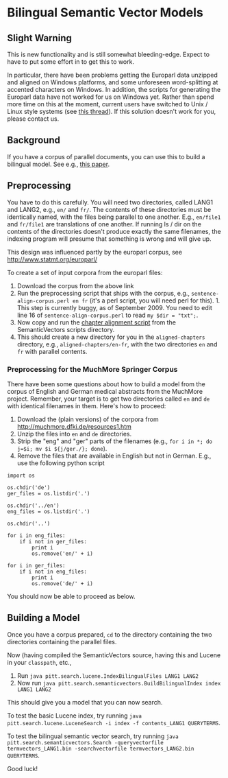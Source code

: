 # Bilingual Semantic Vector Models #

## Slight Warning ##

This is new functionality and is still somewhat bleeding-edge. Expect to have to put some effort in to get this to work.

In particular, there have been problems getting the Europarl data unzipped and aligned on Windows platforms, and some unforeseen word-splitting at accented characters on Windows. In addition, the scripts for generating the Europarl data have not worked for us on Windows yet. Rather than spend more time on this at the moment, current users have switched to Unix / Linux style systems (see [this thread](http://groups.google.com/group/semanticvectors/browse_thread/thread/7a4d301913a3fc72)). If this solution doesn't work for you, please contact us.

## Background ##

If you have a corpus of parallel documents, you can use this to build a bilingual model.
See e.g., [this paper](http://infomap.stanford.edu/papers/bilingual-terms.pdf).

## Preprocessing ##

You have to do this carefully. You will need two directories, called LANG1 and LANG2, e.g., `en/` and `fr/`. The contents of these directories must be identically named, with the files being parallel to one another. E.g., `en/file1` and `fr/file1` are translations of one another. If running ls / dir on the contents of the directories doesn't produce exactly the same filenames, the indexing program will presume that something is wrong and will give up.

This design was influenced partly by the europarl corpus, see http://www.statmt.org/europarl/

To create a set of input corpora from the europarl files:
  1. Download the corpus from the above link
  1. Run the preprocessing script that ships with the corpus, e.g., `sentence-align-corpus.perl en fr` (it's a perl script, you will need perl for this).
    1. This step is currently buggy, as of September 2009. You need to edit line 16 of `sentence-align-corpus.perl` to read `my $dir = "txt";`.
  1. Now copy and run the [chapter alignment script](http://code.google.com/p/semanticvectors/source/browse/trunk/scripts/europarl/chapters-as-files-align.perl) from the SemanticVectors scripts directory.
  1. This should create a new directory for you in the `aligned-chapters` directory, e.g., `aligned-chapters/en-fr`, with the two directories `en` and `fr` with parallel contents.

### Preprocessing for the MuchMore Springer Corpus ###

There have been some questions about how to build a model from the corpus of English and German medical abstracts from the MuchMore project. Remember, your target is to get two directories called `en` and `de` with identical filenames in them. Here's how to proceed:

  1. Download the (plain versions) of the corpora from http://muchmore.dfki.de/resources1.htm
  1. Unzip the files into `en` and `de` directories.
  1. Strip the "eng" and "ger" parts of the filenames (e.g., `for i in *; do j=$i; mv $i ${j/ger./}; done`).
  1. Remove the files that are available in English but not in German.  E.g., use the following python script

```
import os

os.chdir('de')
ger_files = os.listdir('.')

os.chdir('../en')
eng_files = os.listdir('.')

os.chdir('..')

for i in eng_files:
    if i not in ger_files:
        print i
        os.remove('en/' + i)

for i in ger_files:
    if i not in eng_files:
        print i
        os.remove('de/' + i)
```

You should now be able to proceed as below.

## Building a Model ##

Once you have a corpus prepared, `cd` to the directory containing the two directories containing the parallel files.

Now (having compiled the SemanticVectors source, having this and Lucene in your `classpath`, etc.,
  1. Run `java pitt.search.lucene.IndexBilingualFiles LANG1 LANG2`
  1. Now run `java pitt.search.semanticvectors.BuildBilingualIndex index LANG1 LANG2`

This should give you a model that you can now search.

To test the basic Lucene index, try running `java pitt.search.lucene.LuceneSearch -i index -f contents_LANG1 QUERYTERMS`.

To test the bilingual semantic vector search, try running `java pitt.search.semanticvectors.Search -queryvectorfile termvectors_LANG1.bin -searchvectorfile termvectors_LANG2.bin QUERYTERMS`.

Good luck!